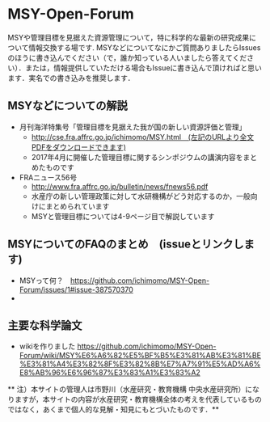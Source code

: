 # MSY-Open-Forum
MSYや管理目標を見据えた資源管理について，特に科学的な最新の研究成果について情報交換する場です.
MSYなどについてなにかご質問ありましたらIssuesのほうに書き込んでください（で，誰か知っている人いましたら答えてください）．または，情報提供していただける場合もIssueに書き込んで頂ければと思います．実名での書き込みを推奨します．

## MSYなどについての解説
- 月刊海洋特集号「管理目標を見据えた我が国の新しい資源評価と管理」
   - http://cse.fra.affrc.go.jp/ichimomo/MSY.html　(左記のURLより全文PDFをダウンロードできます)
   - 2017年4月に開催した管理目標に関するシンポジウムの講演内容をまとめたものです
- FRAニュース56号
   - http://www.fra.affrc.go.jp/bulletin/news/fnews56.pdf
   - 水産庁の新しい管理政策に対して水研機構がどう対応するのか，一般向けにまとめられています
   - MSYと管理目標については4-9ページ目で解説しています

## MSYについてのFAQのまとめ　(issueとリンクします)
- MSYって何？　https://github.com/ichimomo/MSY-Open-Forum/issues/1#issue-387570370
- 

## 主要な科学論文 
- wikiを作りました
https://github.com/ichimomo/MSY-Open-Forum/wiki/MSY%E6%A6%82%E5%BF%B5%E3%81%AB%E3%81%BE%E3%81%A4%E3%82%8F%E3%82%8B%E7%A7%91%E5%AD%A6%E8%AB%96%E6%96%87%E3%83%A1%E3%83%A2






** 注）本サイトの管理人は市野川（水産研究・教育機構 中央水産研究所）になりますが，本サイトの内容が水産研究・教育機構全体の考えを代表しているものではなく，あくまで個人的な見解・知見にもとづいたものです．**


